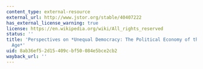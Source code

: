 ```yaml
---
content_type: external-resource
external_url: http://www.jstor.org/stable/40407222
has_external_license_warning: true
license: https://en.wikipedia.org/wiki/All_rights_reserved
status: ''
title: 'Perspectives on *Unequal Democracy: The Political Economy of the New Gilded
  Age*'
uid: 8ab36ef5-2d15-409c-bf50-084e5bce2cb2
wayback_url: ''
---
```

